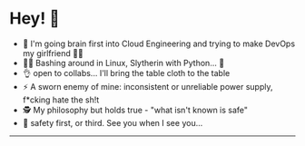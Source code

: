 # Hey! 👋

- 🏫 I'm going brain first into Cloud Engineering and trying to make DevOps my girlfriend 👩‍🦱
- 👨‍💻 Bashing around in Linux, Slytherin with Python... 🐍
- 👌 open to collabs... I'll bring the table cloth to the table
- ⚡ A sworn enemy of mine: inconsistent or unreliable power supply, f*cking hate the sh!t
- 🕵️ My philosophy but holds true - "what isn't known is safe"
- 🧯 safety first, or third. See you when I see you...
  
---
